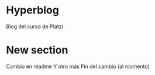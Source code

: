 # Hyperblog
Blog del curso de Platzi

# New section
Cambio en readme
Y otro más
Fin del cambio (al momento)
